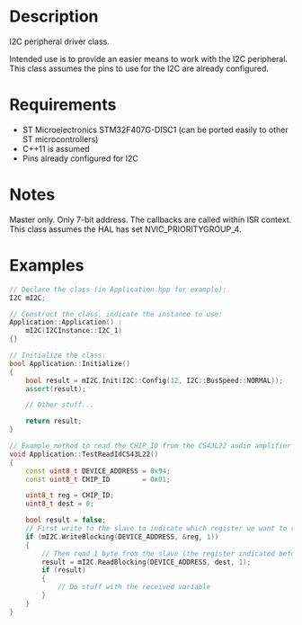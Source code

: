 # Description
I2C peripheral driver class.

Intended use is to provide an easier means to work with the I2C peripheral. This class assumes the pins to use for the I2C are already configured.

# Requirements
* ST Microelectronics STM32F407G-DISC1 (can be ported easily to other ST microcontrollers)
* C++11 is assumed
* Pins already configured for I2C

# Notes
Master only. Only 7-bit address.
The callbacks are called within ISR context.
This class assumes the HAL has set NVIC_PRIORITYGROUP_4.
 
# Examples
```cpp
// Declare the class (in Application.hpp for example):
I2C mI2C;

// Construct the class, indicate the instance to use:
Application::Application() :
    mI2C(I2CInstance::I2C_1)
{}

// Initialize the class:
bool Application::Initialize()
{
    bool result = mI2C.Init(I2C::Config(12, I2C::BusSpeed::NORMAL));
    assert(result);

    // Other stuff...

    return result;
}

// Example method to read the CHIP_ID from the CS43L22 audio amplifier chip
void Application::TestReadIdCS43L22()
{
    const uint8_t DEVICE_ADDRESS = 0x94;
    const uint8_t CHIP_ID        = 0x01;

    uint8_t reg = CHIP_ID;
    uint8_t dest = 0;

    bool result = false;
    // First write to the slave to indicate which register we want to read from
    if (mI2C.WriteBlocking(DEVICE_ADDRESS, &reg, 1))
    {
        // Then read 1 byte from the slave (the register indicated before)
        result = mI2C.ReadBlocking(DEVICE_ADDRESS, dest, 1);
        if (result)
        {
            // Do stuff with the received variable
        }
    }
}
```
